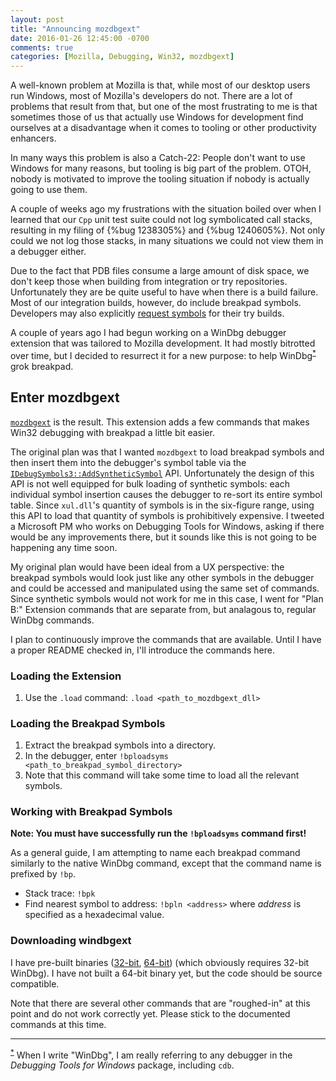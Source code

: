 ```yaml
---
layout: post
title: "Announcing mozdbgext"
date: 2016-01-26 12:45:00 -0700
comments: true
categories: [Mozilla, Debugging, Win32, mozdbgext]
---
```

A well-known problem at Mozilla is that, while most of our desktop users run
Windows, most of Mozilla's developers do not. There are a lot of problems that
result from that, but one of the most frustrating to me is that sometimes
those of us that actually use Windows for development find ourselves at a
disadvantage when it comes to tooling or other productivity enhancers.

In many ways this problem is also a Catch-22: People don't want to use Windows
for many reasons, but tooling is big part of the problem. OTOH, nobody is
motivated to improve the tooling situation if nobody is actually going to
use them.

A couple of weeks ago my frustrations with the situation boiled over when I
learned that our `Cpp` unit test suite could not log symbolicated call stacks,
resulting in my filing of {%bug 1238305%} and {%bug 1240605%}. Not only could we
not log those stacks, in many situations we could not view them in a debugger
either.

Due to the fact that PDB files consume a large amount of disk space, we don't
keep those when building from integration or try repositories. Unfortunately
they are be quite useful to have when there is a build failure. Most of our
integration builds, however, do include breakpad symbols. Developers may also
explicitly [request symbols](https://wiki.mozilla.org/ReleaseEngineering/TryServer#Getting_debug_symbols)
for their try builds.

A couple of years ago I had begun working on a WinDbg debugger extension that
was tailored to Mozilla development. It had mostly bitrotted over time, but I
decided to resurrect it for a new purpose: to help WinDbg<sup><a href="#fn1" id="r1">\*</a></sup>
grok breakpad.

Enter mozdbgext
---------------

[`mozdbgext`](https://github.com/dblohm7/mozdbgext) is the result. This extension
adds a few commands that makes Win32 debugging with breakpad a little bit easier.

The original plan was that I wanted `mozdbgext` to load breakpad symbols and then
insert them into the debugger's symbol table via the [`IDebugSymbols3::AddSyntheticSymbol`](https://msdn.microsoft.com/en-us/library/windows/hardware/ff537943%28v=vs.85%29.aspx)
API. Unfortunately the design of this API is not well equipped for bulk loading
of synthetic symbols: each individual symbol insertion causes the debugger to
re-sort its entire symbol table. Since `xul.dll`'s quantity of symbols is in the
six-figure range, using this API to load that quantity of symbols is
prohibitively expensive. I tweeted a Microsoft PM who works on Debugging Tools
for Windows, asking if there would be any improvements there, but it sounds like
this is not going to be happening any time soon.

My original plan would have been ideal from a UX perspective: the breakpad
symbols would look just like any other symbols in the debugger and could be
accessed and manipulated using the same set of commands. Since synthetic symbols
would not work for me in this case, I went for "Plan B:" Extension commands that
are separate from, but analagous to, regular WinDbg commands.

I plan to continuously improve the commands that are available. Until I have a
proper README checked in, I'll introduce the commands here.

### Loading the Extension

1. Use the `.load` command: `.load <path_to_mozdbgext_dll>`

### Loading the Breakpad Symbols

1. Extract the breakpad symbols into a directory.
2. In the debugger, enter `!bploadsyms <path_to_breakpad_symbol_directory>`
3. Note that this command will take some time to load all the relevant symbols.

### Working with Breakpad Symbols

**Note: You must have successfully run the `!bploadsyms` command first!**

As a general guide, I am attempting to name each breakpad command similarly to
the native WinDbg command, except that the command name is prefixed by `!bp`.

* Stack trace: `!bpk`
* Find nearest symbol to address: `!bpln <address>` where *address* is specified
as a hexadecimal value.

### Downloading windbgext

I have pre-built binaries ([32-bit](https://github.com/dblohm7/mozdbgext/blob/master/bin/32/mozdbgext.dll?raw=true), [64-bit](https://github.com/dblohm7/mozdbgext/blob/master/bin/64/mozdbgext.dll?raw=true))
(which obviously requires 32-bit WinDbg). I have not built a 64-bit binary yet,
but the code should be source compatible.

Note that there are several other commands that are "roughed-in" at this point
and do not work correctly yet. Please stick to the documented commands at this
time.

***

<sup><a href="#r1" id="fn1">\*</a></sup> When I write "WinDbg", I am really
referring to any debugger in the *Debugging Tools for Windows* package,
including `cdb`.
